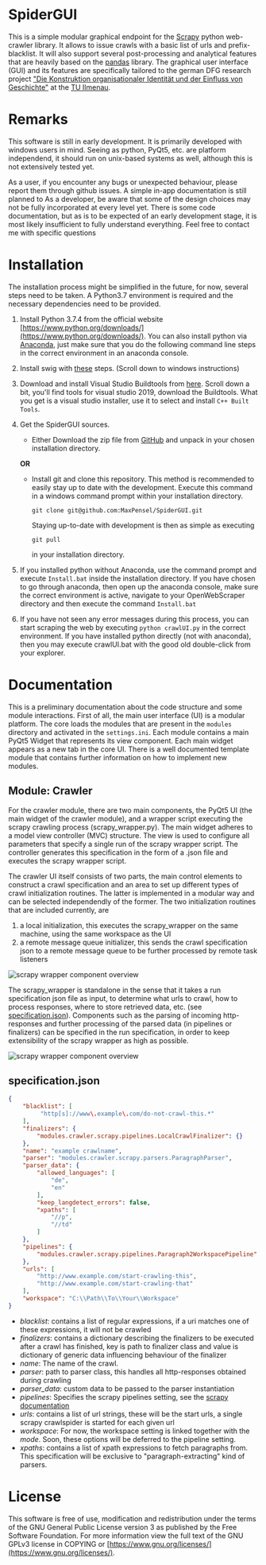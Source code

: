 # SpiderGUI

This is a simple modular graphical endpoint for the [Scrapy](https://scrapy.org/) python web-crawler library.
It allows to issue crawls with a basic list of urls and prefix-blacklist.
It will also support several post-processing and analytical features that are heavily based on the [pandas](http://pandas.pydata.org/) library.
The graphical user interface (GUI) and its features are specifically tailored to the german DFG research project ["Die Konstruktion organisationaler Identität und der Einfluss von Geschichte"](http://gepris.dfg.de/gepris/projekt/398074981?context=projekt&task=showDetail&id=398074981&) at the [TU Ilmenau](https://www.tu-ilmenau.de/).


# Remarks

This software is still in early development. It is primarily developed with windows users in mind.
Seeing as python, PyQt5, etc. are platform independend, it should run on unix-based systems as well, although this is not extensively tested yet.

As a user, if you encounter any bugs or unexpected behaviour, please report them through github issues.
A simple in-app documentation is still planned to 
As a developer, be aware that some of the design choices may not be fully incorporated at every level yet.
There is some code documentation, but as is to be expected of an early development stage, it is most likely insufficient to fully understand everything.
Feel free to contact me with specific questions

# Installation

The installation process might be simplified in the future, for now, several steps need to be taken.
A Python3.7 environment is required and the necessary dependencies need to be provided.

1. Install Python 3.7.4 from the official website [https://www.python.org/downloads/](https://www.python.org/downloads/).
You can also install python via [Anaconda](https://www.anaconda.com/distribution/#download-section),
just make sure that you do the following command line steps in the correct environment in an
anaconda console.

2. Install swig with [these](https://www.dev2qa.com/how-to-install-swig-on-macos-linux-and-windows/) steps.
(Scroll down to windows instructions)  

3. Download and install Visual Studio Buildtools from [here](https://visualstudio.microsoft.com/de/downloads/).
Scroll down a bit, you'll find tools for visual studio 2019, download the Buildtools.
What you get is a visual studio installer, use it to select and install ```C++ Built Tools```.

4. Get the SpiderGUI sources.
    * Either Download the zip file from [GitHub](https://github.com/MaxPensel/SpiderGUI/) and unpack in your chosen installation directory.
    
    __OR__

    * Install git and clone this repository. This method is recommended to easily stay up to date with the development.
      Execute this command in a windows command prompt within your installation directory.
  
          git clone git@github.com:MaxPensel/SpiderGUI.git        
      Staying up-to-date with development is then as simple as executing
 
          git pull
      in your installation directory.

5. If you installed python without Anaconda, use the command prompt and 
execute ```Install.bat``` inside the installation directory.
If you have chosen to go through anaconda, then open up the 
anaconda console, make sure the correct environment is active, navigate to your
OpenWebScraper directory and then execute the command ```Install.bat```

6. If you have not seen any error messages during this process, you can start
scraping the web by executing ```python crawlUI.py``` in the correct environment.
If you have installed python directly (not with anaconda), then you may execute
crawlUI.bat with the good old double-click from your explorer.

# Documentation

This is a preliminary documentation about the code structure and some module interactions.
First of all, the main user interface (UI) is a modular platform. The core loads the modules that are present in the ```modules``` directory and activated in the ```settings.ini```. Each module contains a main PyQt5 Widget that represents its view component. Each main widget appears as a new tab in the core UI.
There is a well documented template module that contains further information on how to implement new modules.

## Module: Crawler

For the crawler module, there are two main components, the PyQt5 UI (the main widget of the crawler module), and a wrapper script executing the scrapy crawling process (scrapy_wrapper.py).
The main widget adheres to a model view controller (MVC) structure. The view is used to configure all parameters that specify a single run of the scrapy wrapper script. The controller generates this specification in the form of a .json file and executes the scrapy wrapper script.

The crawler UI itself consists of two parts, the main control elements to construct a crawl specification and an area to set up different types of crawl initialization routines. The latter is implemented in a modular way and can be selected independendly of the former. The two initialization routines that are included currently, are
1. a local initialization, this executes the scrapy_wrapper on the same machine, using the same workspace as the UI
2. a remote message queue initializer, this sends the crawl specification json to a remote message queue to be further processed by remote task listeners

![scrapy wrapper component overview](doc/img/crawler_ui.svg "Crawler UI components")

The scrapy_wrapper is standalone in the sense that it takes a run specification json file as input, to determine what urls to crawl, how to process responses, where to store retrieved data, etc. (see [specification.json](#specification.json)).
Components such as the parsing of incoming http-responses and further processing of the parsed data (in pipelines or finalizers) can be specified in the run specification, in order to keep extensibility of the scrapy wrapper as high as possible.

![scrapy wrapper component overview](doc/img/scrapy_wrapper_layout.svg "scrapy_wrapper Components")

## specification.json



```JSON
{
    "blacklist": [
         "http[s]://www\.example\.com/do-not-crawl-this.*"
    ],
    "finalizers": {
        "modules.crawler.scrapy.pipelines.LocalCrawlFinalizer": {}
    },
    "name": "example crawlname",
    "parser": "modules.crawler.scrapy.parsers.ParagraphParser",
    "parser_data": {
        "allowed_languages": [
            "de",
            "en"
        ],
        "keep_langdetect_errors": false,
        "xpaths": [
            "//p",
            "//td"
        ]
    },
    "pipelines": {
        "modules.crawler.scrapy.pipelines.Paragraph2WorkspacePipeline": 300
    },
    "urls": [
        "http://www.example.com/start-crawling-this",
        "http://www.example.com/start-crawling-that"
    ],
    "workspace": "C:\\Path\\To\\Your\\Workspace"
}
```

* _blacklist_: contains a list of regular expressions, if a uri matches one of these expressions, it will not be crawled
* _finalizers_: contains a dictionary describing the finalizers to be executed after a crawl has finished, key is path to finalizer class and value is dictionary of generic data influencing behaviour of the finalizer
* _name_: The name of the crawl.
* _parser_: path to parser class, this handles all http-responses obtained during crawling
* _parser_data_: custom data to be passed to the parser instantiation
* _pipelines_: Specifies the scrapy pipelines setting, see the [scrapy documentation](https://docs.scrapy.org/en/latest/topics/item-pipeline.html)
* _urls_: contains a list of url strings, these will be the start urls, a single scrapy crawlspider is started for each given url
* _workspace_: For now, the workspace setting is linked together with the _mode_. Soon, these options will be deferred to the pipeline setting.
* _xpaths_: contains a list of xpath expressions to fetch paragraphs from. This specification will be exclusive to "paragraph-extracting" kind of parsers.

# License

This software is free of use, modification and redistribution under the terms of the GNU General Public License version 3 as published by the Free Software Foundation.
For more information view the full text of the GNU GPLv3 license in COPYING or [https://www.gnu.org/licenses/](https://www.gnu.org/licenses/).